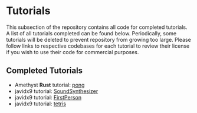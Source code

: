 # Tutorials
This subsection of the repository contains all code for completed tutorials. A list of all tutorials completed can be 
found below. Periodically, some tutorials will be deleted to prevent repository from growing too large. Please follow 
links to respective codebases for each tutorial to review their license if you wish to use their code for commercial 
purposes.

## Completed Tutorials
* Amethyst __Rust__ tutorial: [pong](https://book.amethyst.rs/stable/pong-tutorial.html)
* javidx9 tutorial: [SoundSynthesizer](https://www.youtube.com/watch?v=tgamhuQnOkM)
* javidx9 tutorial: [FirstPerson](https://www.youtube.com/watch?v=xW8skO7MFYw)
* javidx9 tutorial: [tetris](https://www.youtube.com/watch?v=8OK8_tHeCIA)
